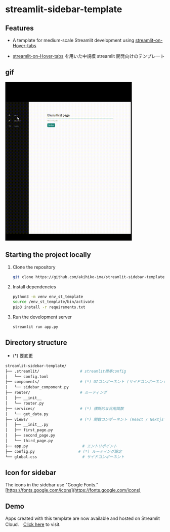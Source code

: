 # streamlit-sidebar-template

## Features

- A template for medium-scale Streamlit development using [streamlit-on-Hover-tabs](https://github.com/Socvest/streamlit-on-Hover-tabs)

- [streamlit-on-Hover-tabs](https://github.com/Socvest/streamlit-on-Hover-tabs) を用いた中規模 streamlit 開発向けのテンプレート

## gif

<img src="_docs/st-sidebar-template.gif" alt="sample" style="height:500px;">

## Starting the project locally

1. Clone the repository

   ```bash
   git clone https://github.com/akihiko-ima/streamlit-sidebar-template
   ```

2. Install dependencies

   ```bash
   python3 -m venv env_st_template
   source /env_st_template/bin/activate
   pip3 install -r requirements.txt
   ```

3. Run the development server

   ```bash
   streamlit run app.py
   ```

## Directory structure

- (\*) 要変更

```bash
streamlit-sidebar-template/
├── .streamlit/                  # streamlit標準config
│   └── config.toml
├── components/                  # (*) UIコンポーネント (サイドコンポーネント以外に追加も可能)
│   └── sidebar_component.py
├── router/                      # ルーティング
│   ├── __init__
│   └── router.py
├── services/                    # (*) 横断的な汎用関数
│   └── get_data.py
├── views/　　　                  # (*) 関数コンポーネント (React / Nextjsで採用されている構成)
│   ├── __init__.py
│   ├── first_page.py
│   ├── second_page.py
│   └── third_page.py
├── app.py                        # エントリポイント
├── config.py　　　　　　　　　　　 # (*) ルーティング設定
└── global.css                    # サイドコンポーネント

```

## Icon for sidebar

The icons in the sidebar use "Google Fonts."<br>
[https://fonts.google.com/icons](https://fonts.google.com/icons)

## Demo

Apps created with this template are now available and hosted on Streamlit Cloud.　[Click here](https://stockprice-imaima.streamlit.app/) to visit.
<br>

